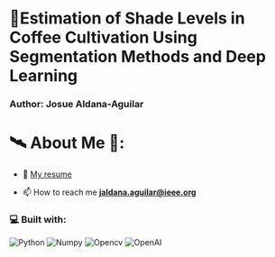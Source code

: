 # 📄Estimation of Shade Levels in Coffee Cultivation Using Segmentation Methods and Deep Learning

<h3 align="left">Author: Josue Aldana-Aguilar </h3>
<p align="left">

# 🛰️ About Me 🔭:

-   📃  [My resume](https://github.com/AJ23A/AJ23A/blob/master/ResearcherCV.pdf)

-   📫 How to reach me **jaldana.aguilar@ieee.org**

<h3 align="left">💻 Built with: </h3>

![Python](https://img.shields.io/badge/-Python-000?&logo=Python) ![Numpy](https://img.shields.io/badge/-Numpy-000?&logo=Numpy) ![Opencv](https://img.shields.io/badge/-Opencv-000?&logo=Opencv) ![OpenAI](https://img.shields.io/badge/-OpenAI-000?&logo=OpenAI)
